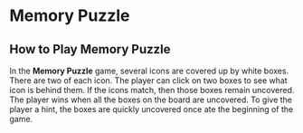 # Memory Puzzle

## How to Play Memory Puzzle

In the **Memory Puzzle** game, several icons are covered up by white boxes. There are two of each icon. The player can click on two boxes to see what icon is behind them. If the icons match, then those boxes remain uncovered. The player wins when all the boxes on the board are uncovered. To give the player a hint, the boxes are quickly uncovered once ate the beginning of the game.